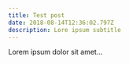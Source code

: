 ```yaml
---
title: Test post
date: 2018-08-14T12:36:02.797Z
description: Lore ipsum subtitle
---
```

Lorem ipsum dolor sit amet...
